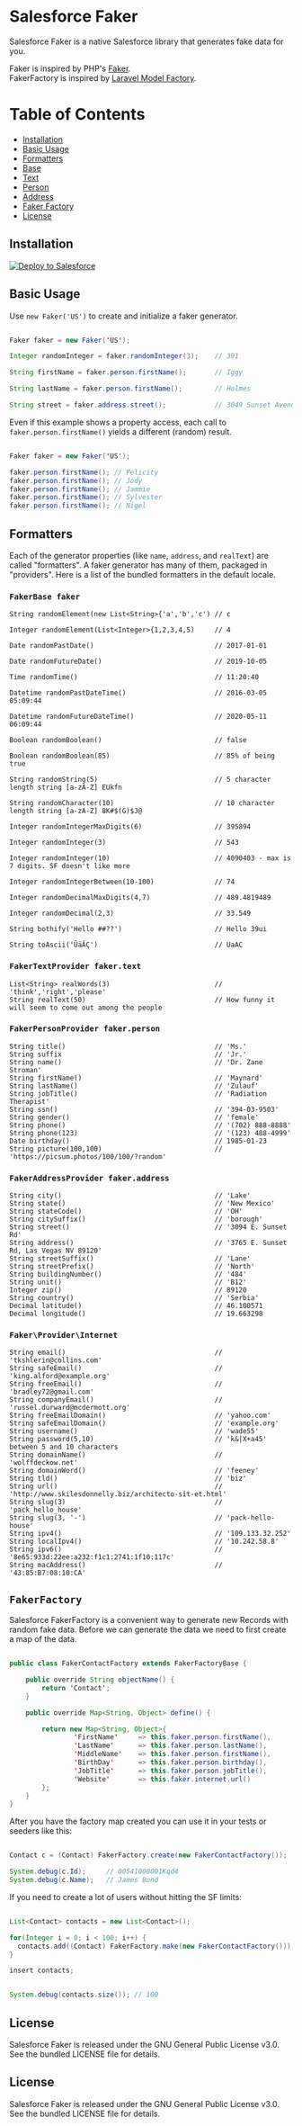 # Salesforce Faker

Salesforce Faker is a native Salesforce library that generates fake data for you.

Faker is inspired by PHP's [Faker](https://github.com/fzaninotto/Faker).  
FakerFactory is inspired by [Laravel Model Factory](https://laravel.com/docs/5.6/seeding#using-model-factories).

# Table of Contents

- [Installation](#installation)
- [Basic Usage](#basic-usage)
- [Formatters](#formatters)
- [Base](#fakerbase-faker)
- [Text](#fakertextprovider-fakertext)
- [Person](#fakerpersonprovider-fakerperson)
- [Address](#fakeraddressprovider-fakeraddress)
- [Faker Factory](#fakerfactory)
- [License](#license)


## Installation

<a href="https://goo.gl/Zb2d1x">
    <img alt="Deploy to Salesforce" src="https://raw.githubusercontent.com/afawcett/githubsfdeploy/master/deploy.png">
</a>

## Basic Usage

Use `new Faker('US')` to create and initialize a faker generator.

```java

Faker faker = new Faker('US');

Integer randomInteger = faker.randomInteger(3);    // 391

String firstName = faker.person.firstName();       // Iggy

String lastName = faker.person.firstName();        // Holmes

String street = faker.address.street();            // 3049 Sunset Avenue
```

Even if this example shows a property access, each call to `faker.person.firstName()` yields a different (random) result.

```java

Faker faker = new Faker('US');

faker.person.firstName(); // Felicity
faker.person.firstName(); // Jody
faker.person.firstName(); // Jammie
faker.person.firstName(); // Sylvester
faker.person.firstName(); // Nigel
```
## Formatters

Each of the generator properties (like `name`, `address`, and `realText`) are called "formatters". A faker generator has many of them, packaged in "providers". Here is a list of the bundled formatters in the default locale.

### `FakerBase faker`

    String randomElement(new List<String>{'a','b','c') // c

    Integer randomElement(List<Integer>{1,2,3,4,5)     // 4

    Date randomPastDate()                              // 2017-01-01

    Date randomFutureDate()                            // 2019-10-05

    Time randomTime()                                  // 11:20:40

    Datetime randomPastDateTime()                      // 2016-03-05 05:09:44

    Datetime randomFutureDateTime()                    // 2020-05-11 06:09:44

    Boolean randomBoolean()                            // false

    Boolean randomBoolean(85)                          // 85% of being true

    String randomString(5)                             // 5 character length string [a-zA-Z] EUkfn

    String randomCharacter(10)                         // 10 character length string [a-zA-Z] 8K#$(G)$J@

    Integer randomIntegerMaxDigits(6)                  // 395894

    Integer randomInteger(3)                           // 543

    Integer randomInteger(10)                          // 4090403 - max is 7 digits. SF doesn't like more

    Integer randomIntegerBetween(10-100)               // 74

    Integer randomDecimalMaxDigits(4,7)                // 489.4819489

    Integer randomDecimal(2,3)                         // 33.549

    String bothify('Hello ##??')                       // Hello 39ui

    String toAscii('ÜäĂÇ')                             // UaAC

### `FakerTextProvider faker.text`

    List<String> realWords(3)                          // 'think','right','please'
    String realText(50)                                // How funny it will seem to come out among the people

### `FakerPersonProvider faker.person`

    String title()                                     // 'Ms.'
    String suffix                                      // 'Jr.'
    String name()                                      // 'Dr. Zane Stroman'
    String firstName()                                 // 'Maynard'
    String lastName()                                  // 'Zulauf'
    String jobTitle()                                  // 'Radiation Therapist'
    String ssn()                                       // '394-03-9503'
    String gender()                                    // 'female'
    String phone()                                     // '(702) 888-8888'
    String phone(123)                                  // '(123) 488-4999'
    Date birthday()                                    // 1985-01-23
    String picture(100,100)                            // 'https://picsum.photos/100/100/?random'

### `FakerAddressProvider faker.address`

    String city()                                      // 'Lake'
    String state()                                     // 'New Mexico'
    String stateCode()                                 // 'OH'
    String citySuffix()                                // 'borough'
    String street()                                    // '3094 E. Sunset Rd'
    String address()                                   // '3765 E. Sunset Rd, Las Vegas NV 89120'
    String streetSuffix()                              // 'Lane'
    String streetPrefix()                              // 'North'
    String buildingNumber()                            // '484'
    String unit()                                      // 'B12'
    Integer zip()                                      // 89120
    String country()                                   // 'Serbia'
    Decimal latitude()                                 // 46.100571
    Decimal longitude()                                // 19.663298

### `Faker\Provider\Internet`

    String email()                                     // 'tkshlerin@collins.com'
    String safeEmail()                                 // 'king.alford@example.org'
    String freeEmail()                                 // 'bradley72@gmail.com'
    String companyEmail()                              // 'russel.durward@mcdermott.org'
    String freeEmailDomain()                           // 'yahoo.com'
    String safeEmailDomain()                           // 'example.org'
    String username()                                  // 'wade55'
    String password(5,10)                              // 'k&|X+a45' between 5 and 10 characters
    String domainName()                                // 'wolffdeckow.net'
    String domainWord()                                // 'feeney'
    String tld()                                       // 'biz'
    String url()                                       // 'http://www.skilesdonnelly.biz/architecto-sit-et.html'
    String slug(3)                                     // 'pack_hello_house'
    String slug(3, '-')                                // 'pack-hello-house'
    String ipv4()                                      // '109.133.32.252'
    String localIpv4()                                 // '10.242.58.8'
    String ipv6()                                      // '8e65:933d:22ee:a232:f1c1:2741:1f10:117c'
    String macAddress()                                // '43:85:B7:08:10:CA'

## `FakerFactory`

Salesforce FakerFactory is a convenient way to generate new Records with random fake data.
Before we can generate the data we need to first create a map of the data.

```java

public class FakerContactFactory extends FakerFactoryBase {

    public override String objectName() {
        return 'Contact';
    }

    public override Map<String, Object> define() {

        return new Map<String, Object>{
                'FirstName'     => this.faker.person.firstName(),
                'LastName'      => this.faker.person.lastName(),
                'MiddleName'    => this.faker.person.firstName(),
                'BirthDay'      => this.faker.person.birthday(),
                'JobTitle'      => this.faker.person.jobTitle(),
                'Website'       => this.faker.internet.url()
        };
    }
}

```


After you have the factory map created you can use it in your tests or seeders like this:

```java

Contact c = (Contact) FakerFactory.create(new FakerContactFactory());

System.debug(c.Id);     // 00541000001Kqd4
System.debug(c.Name);   // James Bond

```


If you need to create a lot of users without hitting the SF limits:

```java

List<Contact> contacts = new List<Contact>();

for(Integer i = 0; i < 100; i++) {
  contacts.add((Contact) FakerFactory.make(new FakerContactFactory()));
}

insert contacts;


System.debug(contacts.size()); // 100

```
## License

Salesforce Faker is released under the GNU General Public License v3.0. See the bundled LICENSE file for details.

## License

Salesforce Faker is released under the GNU General Public License v3.0. See the bundled LICENSE file for details.
